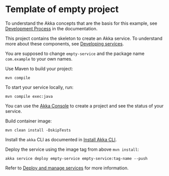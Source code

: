 # Template of empty project 

To understand the Akka concepts that are the basis for this example, see [Development Process](https://doc.akka.io/concepts/development-process.html) in the documentation.

This project contains the skeleton to create an Akka service. To understand more about these components, see [Developing services](https://doc.akka.io/java/index.html).

You are supposed to change `empty-service` and the package name `com.example` to your own names.

Use Maven to build your project:

```shell
mvn compile
```

To start your service locally, run:

```shell
mvn compile exec:java
```

You can use the [Akka Console](https://console.akka.io) to create a project and see the status of your service.

Build container image:

```shell
mvn clean install -DskipTests
```

Install the `akka` CLI as documented in [Install Akka CLI](https://doc.akka.io/reference/cli/index.html).

Deploy the service using the image tag from above `mvn install`:

```shell
akka service deploy empty-service empty-service:tag-name --push
```

Refer to [Deploy and manage services](https://doc.akka.io/operations/services/deploy-service.html) for more information.
